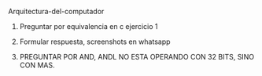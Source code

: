 Arquitectura-del-computador


1) Preguntar por equivalencia en c ejercicio 1

2) Formular respuesta, screenshots en whatsapp
 

4) PREGUNTAR POR AND, ANDL NO ESTA OPERANDO CON 32 BITS, SINO CON MAS.

